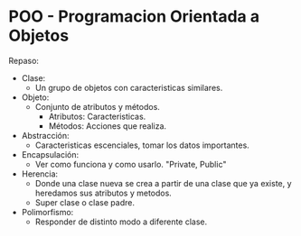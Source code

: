 # POO - Programacion Orientada a Objetos
Repaso:
* Clase:
  * Un grupo de objetos con caracteristicas similares.
* Objeto:
  * Conjunto de atributos y métodos.
    * Atributos: Caracteristicas.
    * Métodos: Acciones que realiza.
* Abstracción:
  * Caracteristicas escenciales, tomar los datos importantes.
* Encapsulación:
  * Ver como funciona y como usarlo. "Private, Public"
* Herencia:
  * Donde una clase nueva se crea a partir de una clase que ya existe, y heredamos sus atributos y metodos.
  * Super clase o clase padre.
* Polimorfismo:
  * Responder de distinto modo a diferente clase.
